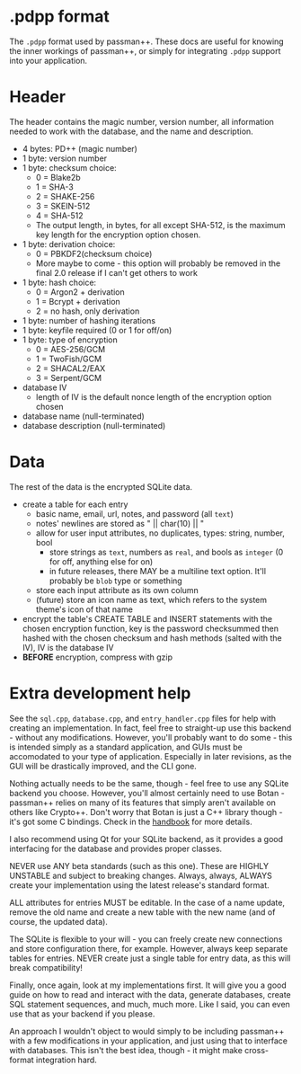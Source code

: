 # .pdpp format
The  `.pdpp` format used by passman++. These docs are useful for knowing the inner workings of passman++, or simply for integrating `.pdpp` support into your application.

# Header
The header contains the magic number, version number, all information needed to work with the database, and the name and description.
- 4 bytes: PD++ (magic number)
- 1 byte: version number
- 1 byte: checksum choice:
  * 0 = Blake2b
  * 1 = SHA-3
  * 2 = SHAKE-256
  * 3 = SKEIN-512
  * 4 = SHA-512
  * The output length, in bytes, for all except SHA-512, is the maximum key length for the encryption option chosen.
- 1 byte: derivation choice:
  * 0 = PBKDF2(checksum choice)
  * More maybe to come - this option will probably be removed in the final 2.0 release if I can't get others to work
- 1 byte: hash choice:
  * 0 = Argon2 + derivation
  * 1 = Bcrypt + derivation
  * 2 = no hash, only derivation
- 1 byte: number of hashing iterations
- 1 byte: keyfile required (0 or 1 for off/on)
- 1 byte: type of encryption
  * 0 = AES-256/GCM
  * 1 = TwoFish/GCM
  * 2 = SHACAL2/EAX
  * 3 = Serpent/GCM
- database IV
  * length of IV is the default nonce length of the encryption option chosen
- database name (null-terminated)
- database description (null-terminated)

# Data
The rest of the data is the encrypted SQLite data.
- create a table for each entry
  * basic name, email, url, notes, and password (all `text`)
  * notes' newlines are stored as " || char(10) || "
  * allow for user input attributes, no duplicates, types: string, number, bool
    - store strings as `text`, numbers as `real`, and bools as `integer` (0 for off, anything else for on)
    - in future releases, there MAY be a multiline text option. It'll probably be `blob` type or something
  * store each input attribute as its own column
  * (future) store an icon name as text, which refers to the system theme's icon of that name
- encrypt the table's CREATE TABLE and INSERT statements with the chosen encryption function, key is the password checksummed then hashed with the chosen checksum and hash methods (salted with the IV), IV is the database IV
- **BEFORE** encryption, compress with gzip

# Extra development help
See the `sql.cpp`, `database.cpp`, and `entry_handler.cpp` files for help with creating an implementation. In fact, feel free to straight-up use this backend - without any modifications. However, you'll probably want to do some - this is intended simply as a standard application, and GUIs must be accomodated to your type of application. Especially in later revisions, as the GUI will be drastically improved, and the CLI gone.

Nothing actually needs to be the same, though - feel free to use any SQLite backend you choose. However, you'll almost certainly need to use Botan - passman++ relies on many of its features that simply aren't available on others like Crypto++. Don't worry that Botan is just a C++ library though - it's got some C bindings. Check in the [handbook](https://botan.randombit.net/handbook/api_ref/) for more details.

I also recommend using Qt for your SQLite backend, as it provides a good interfacing for the database and provides proper classes.

NEVER use ANY beta standards (such as this one). These are HIGHLY UNSTABLE and subject to breaking changes. Always, always, ALWAYS create your implementation using the latest release's standard format.

ALL attributes for entries MUST be editable. In the case of a name update, remove the old name and create a new table with the new name (and of course, the updated data).

The SQLite is flexible to your will - you can freely create new connections and store configuration there, for example. However, always keep separate tables for entries. NEVER create just a single table for entry data, as this will break compatibility!

Finally, once again, look at my implementations first. It will give you a good guide on how to read and interact with the data, generate databases, create SQL statement sequences, and much, much more. Like I said, you can even use that as your backend if you please.

An approach I wouldn't object to would simply to be including passman++ with a few modifications in your application, and just using that to interface with databases. This isn't the best idea, though - it might make cross-format integration hard.
